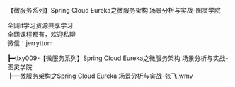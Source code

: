【微服务系列】Spring Cloud Eureka之微服务架构 场景分析与实战-图灵学院

全网it学习资源共享学习<br>全网课程都有，欢迎私聊<br>微信：jerryttom<br>

┣━tlxy009-【微服务系列】Spring Cloud Eureka之微服务架构 场景分析与实战-图灵学院<br> ┣━微服务架构之Spring Cloud Eureka 场景分析与实战-张飞.wmv